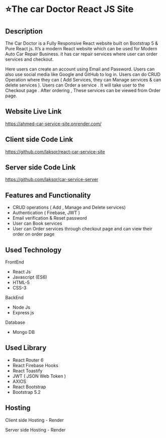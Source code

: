 # ⭐The car Doctor React JS Site

<h2>Description</h2>
<p>
The Car Doctor is a Fully Responsive React website built on Bootstrap 5 & Pure React js. It’s a modern React website which can be used for Modern Auto Car Repair Business. it has car repair services where user can order services and checkout.

Here users can create an account using Email and Password. Users can also use social media like Google and GitHub to log in. Users can do CRUD Operation where they can ( Add Services, they can Manage services & can delete services ). Users can Order a service . It will take user to the Checkout page . After ordering , These services can be viewed from Order page. 
</p>

<h2>Website Live Link</h2><a href="https://ahmed-car-service-site.onrender.com/" rel="nofollow">https://ahmed-car-service-site.onrender.com/</a>

<h2>Client side Code Link</h2><a href="https://github.com/laksor/react-car-service-site" rel="nofollow">https://github.com/laksor/react-car-service-site</a>

<h2>Server side Code Link</h2><a href="https://github.com/laksor/car-service-server" rel="nofollow">https://github.com/laksor/car-service-server</a>

<h2>Features and Functionality</h2>

<ul> 
  <li> CRUD operations ( Add , Manage and Delete services) </li>
  <li> Authentication ( Firebase, JWT ) </li>
  <li> Email verification & Reset password </li>
  <li> User can Book services </li>
  <li> User can Order services through checkout page and can view their order on order page </li>
</ul>

<h2>Used Technology</h2>

<p>FrontEnd</p>

<ul> 
  <li>React Js</li>
  <li>Javascript (ES6)</li>
  <li>HTML-5</li>
  <li>CSS-3</li>
</ul>

<p>BackEnd</p>

<ul> 
  <li>Node Js</li>
  <li>Express js</li>
</ul>

<p>Database</p>

<ul> 
  <li>Mongo DB</li>
</ul>

<h2>Used Library</h2>

<ul> 
  <li>React Router 6</li>
  <li>React Firebase Hooks</li>
  <li>React Toastify</li>
  <li>JWT (  JSON Web Token )</li>
  <li>AXIOS</li>
  <li>React Bootstrap</li>
  <li>Bootstrap 5.2</li>
</ul>

<h2>Hosting</h2>

<p>Client side Hosting - Render</p>
<p>Server side Hosting - Render</p>



